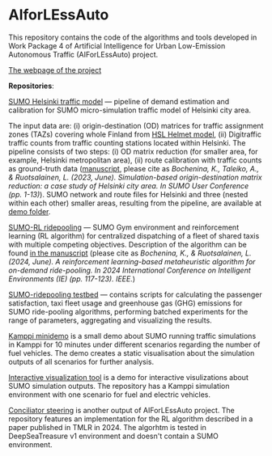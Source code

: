 # AIforLEssAuto

This repository contains the code of the algorithms and tools developed in Work Package 4 of Artificial Intelligence for Urban Low-Emission Autonomous Traffic (AIForLEssAuto) project.

[The webpage of the project](https://www.helsinki.fi/en/researchgroups/spatiotemporal-data-analysis/research/aiforlessauto)

<b>Repositories</b>:

[SUMO Helsinki traffic model](https://github.com/helsinki-sda-group/AIforLEssAuto/tree/main/WP4/sumo-hki-cm) — pipeline of demand estimation and calibration for SUMO micro-simulation traffic model of Helsinki city area. 

The input data are: (i) origin-destination (OD) matrices for traffic assignment zones (TAZs) covering whole Finland from [HSL Helmet model](https://github.com/HSLdevcom/helmet-ui), (ii) Digitraffic traffic counts from traffic counting stations located within Helsinki. The pipeline consists of two steps: (i) OD matrix reduction (for smaller area, for example, Helsinki metropolitan area), (ii) route calibration with traffic counts as ground-truth data ([manuscript](https://helda.helsinki.fi/server/api/core/bitstreams/d4c94679-10e3-48e8-aa50-ade838cb2ab6/content), please cite as <i>Bochenina, K., Taleiko, A., & Ruotsalainen, L. (2023, June). Simulation-based origin-destination matrix reduction: a case study of Helsinki city area. In SUMO User Conference (pp. 1-13)</i>). SUMO network and route files for Helsinki and three (nested within each other) smaller areas, resulting from the pipeline, are available at [demo folder](https://github.com/helsinki-sda-group/AIforLEssAuto/tree/main/WP4/sumo-hki-cm/demo). 

[SUMO-RL ridepooling](https://github.com/helsinki-sda-group/AIforLEssAuto/tree/main/WP4/rl-ridepooling) — SUMO Gym environment and reinforcement learning (RL algorithm) for centralized dispatching of a fleet of shared taxis with multiple competing objectives. Description of the algorithm can be found [in the manuscript](https://ieeexplore.ieee.org/document/10599906) (please cite as <i>Bochenina, K., & Ruotsalainen, L. (2024, June). A reinforcement learning-based metaheuristic algorithm for on-demand ride-pooling. In 2024 International Conference on Intelligent Environments (IE) (pp. 117-123). IEEE.</i>)

[SUMO-ridepooling testbed](https://github.com/helsinki-sda-group/AIforLEssAuto/tree/main/WP4/SUMO%20ride-pooling%20testbed) — contains scripts for calculating the passenger satisfaction, taxi fleet usage and greenhouse gas (GHG) emissions for SUMO ride-pooling algorithms, performing batched experiments for the range of parameters, aggregating and visualizing the results. 

[Kamppi minidemo](https://github.com/helsinki-sda-group/AIforLEssAuto/tree/main/WP4/kamppi_minidemo) is a small demo about SUMO running traffic simulations in Kamppi for 10 minutes under different scenarios regarding the number of fuel vehicles. The demo creates a static visualisation about the simulation outputs of all scenarios for further analysis.

[Interactive visualization tool](https://github.com/helsinki-sda-group/AIforLEssAuto/tree/main/WP4/interactive_visualization) is a demo for interactive visulizations about SUMO simulation outputs. The repository has a Kamppi simulation environment with one scenario for fuel and electric vehicles.

[Conciliator steering](https://github.com/helsinki-sda-group/conciliator) is another output of AIForLEssAuto project. The repository features an implementation for the RL algorithm described in a paper published in TMLR in 2024. The algorhtm is tested in DeepSeaTreasure v1 environment and doesn't contain a SUMO environment.
